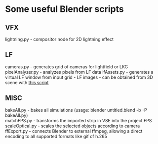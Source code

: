 # Some useful Blender scripts

## VFX
lightning.py - compositor node for 2D lightning effect

## LF
cameras.py - generates grid of cameras for lightfield or LKG
pixelAnalyzer.py - analyzes pixels from LF data
lfAssets.py - generates a virtual LF window from input grid - LF images - can be obtained from 3D scene with [this script](https://github.com/ichlubna/lfStreaming/blob/main/scripts/BlenderAddon.py)

## MISC
bakeAll.py - bakes all simulations (usage: blender untitled.blend -b -P bakeAll.py)\
matchFPS.py - transforms the imported strip in VSE into the project FPS\
scaleOptical.py - scales the selected objects according to camera\
ffExport.py - connects Blender to external ffmpeg, allowing a direct encoding to all supported formats like gif of h.265
